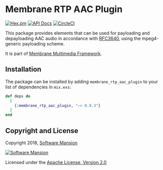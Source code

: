 # Membrane RTP AAC Plugin

[![Hex.pm](https://img.shields.io/hexpm/v/membrane_rtp_aac_plugin.svg)](https://hex.pm/packages/membrane_rtp_aac_plugin)
[![API Docs](https://img.shields.io/badge/api-docs-yellow.svg?style=flat)](https://hexdocs.pm/membrane_rtp_aac_plugin)
[![CircleCI](https://circleci.com/gh/membraneframework/membrane_rtp_aac_plugin.svg?style=svg)](https://circleci.com/gh/membraneframework/membrane_rtp_aac_plugin)

This package provides elements that can be used for payloading and depayloading AAC audio in accordance with [RFC3640](https://datatracker.ietf.org/doc/html/rfc3640), using the mpeg4-generic payloading scheme.

It is part of [Membrane Multimedia Framework](https://membrane.stream).

## Installation

The package can be installed by adding `membrane_rtp_aac_plugin` to your list of dependencies in `mix.exs`:

```elixir
def deps do
  [
    {:membrane_rtp_aac_plugin, "~> 0.9.3"}
  ]
end
```

## Copyright and License

Copyright 2018, [Software Mansion](https://swmansion.com/?utm_source=git&utm_medium=readme&utm_campaign=membrane_rtp_aac_plugin)

[![Software Mansion](https://logo.swmansion.com/logo?color=white&variant=desktop&width=200&tag=membrane-github)](https://swmansion.com/?utm_source=git&utm_medium=readme&utm_campaign=membrane_rtp_aac_plugin)

Licensed under the [Apache License, Version 2.0](LICENSE)
